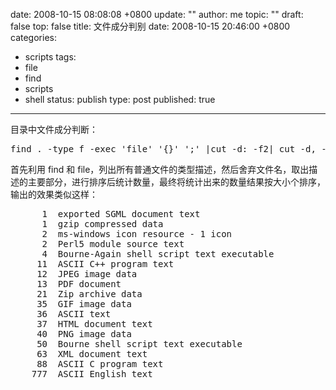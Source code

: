 date: 2008-10-15 08:08:08 +0800
update: ""
author: me
topic: ""
draft: false
top: false
title: 文件成分判别
date: 2008-10-15 20:46:00 +0800
categories:
- scripts
tags:
- file
- find
- scripts
- shell
status: publish
type: post
published: true
---
<p>目录中文件成分判断：</p>

<pre>find . -type f -exec 'file' '{}' ';' |cut -d: -f2| cut -d, -f1|sort|uniq -c|sort -n<br /></pre>

<p>首先利用 find 和 file，列出所有普通文件的类型描述，然后舍弃文件名，取出描述的主要部分，进行排序后统计数量，最终将统计出来的数量结果按大小个排序，输出的效果类似这样：</p>

<pre>      1  exported SGML document text<br />      1  gzip compressed data<br />      2  ms-windows icon resource - 1 icon<br />      2  Perl5 module source text<br />      4  Bourne-Again shell script text executable<br />     11  ASCII C++ program text<br />     12  JPEG image data<br />     13  PDF document<br />     21  Zip archive data<br />     35  GIF image data<br />     36  ASCII text<br />     37  HTML document text<br />     40  PNG image data<br />     50  Bourne shell script text executable<br />     63  XML document text<br />     88  ASCII C program text<br />    777  ASCII English text</pre>
